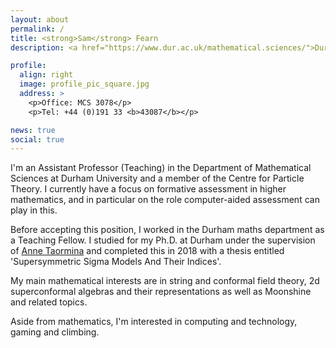 ```yaml
---
layout: about
permalink: /
title: <strong>Sam</strong> Fearn
description: <a href="https://www.dur.ac.uk/mathematical.sciences/">Durham Mathematics Department.</a><br><a href="https://www.dur.ac.uk/cpt/">Centre for Particle Theory.</a>

profile:
  align: right
  image: profile_pic_square.jpg
  address: >
    <p>Office: MCS 3078</p>
    <p>Tel: +44 (0)191 33 <b>43087</b></p>

news: true
social: true
---
```

I'm an Assistant Professor (Teaching) in the Department of Mathematical Sciences at Durham University and a member of the Centre for Particle Theory. I currently have a focus on formative assessment in higher mathematics, and in particular on the role computer-aided assessment can play in this. 

Before accepting this position, I worked in the Durham maths department as a Teaching Fellow. I studied for my Ph.D. at Durham under the supervision of [Anne Taormina] and completed this in 2018 with a thesis entitled 'Supersymmetric Sigma Models And Their Indices'.

My main mathematical interests are in string and conformal field theory, 2d superconformal algebras and their representations as well as Moonshine and related topics.

Aside from mathematics, I'm interested in computing and technology, gaming and climbing.

[Anne Taormina]:https://www.dur.ac.uk/mathematical.sciences/people/profile/?id=1632